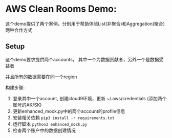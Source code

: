 # AWS Clean Rooms Demo: 

这个demo提供了两个案例，分别用于帮助体验List(非聚合)和Aggregation(聚合)两种合作方式

## Setup

这个demo要求提供两个accounts， 其中一个为数据贡献者，另外一个是数据受益者

并且所有的数据需要在同一个region

构建步骤:

1. 登录其中一个account, 创建cloud9环境，更新 ~/.aws/credentials (添加两个账号的AK/SK)
2. 更新enhanced_mock.py中的两个account的profile信息
3. 安装相关依赖 `pip3 install -r requirements.txt`
4. 运行脚本 `python3 enhanced_mock.py`
5. 检查两个账户中的数据创建情况